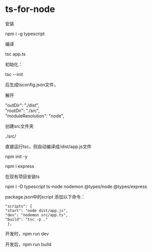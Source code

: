 # ts-for-node
安装

  npm i -g typescript
  
编译

  tsc app.ts

初始化：

tsc --init<br>

后生成tsconfig.json文件，

解开

"outDir": "./dist", <br>
"rootDir": "./src", <br>
"moduleResolution": "node",  <br>

创建src文件夹

./src/

直接运行tsc，则自动编译成/dist/app.js文件

npm init -y

npm i express<br>

在现有项目安装ts

npm i -D typescript ts-node nodemon @types/node @types/express<br>

package.json中的script 添加以下命令：

    "scripts": {
    "start": "node dist/app.js",
    "dev": "nodemon src/app.ts",
    "build": "tsc -p ."
     },
 
 开发时，npm run dev
 
 开发后，npm run build
